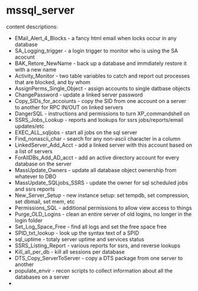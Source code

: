 # mssql_server
content descriptions:

* EMail_Alert_4_Blocks      - a fancy html email when locks occur in any database
* SA_Logging_trigger        - a login trigger to monitor who is using the SA acocunt
* BAK_Retore_NewName        - back up a database and immdiately restore it with a new name
* Activity_Monitor          - two table variables to catch and report out processes that are blocked, and by whom
* AssignPerms_Single_Object - assign accounts to single datbase objects
* ChangePassword            - update a linked server password
* Copy_SIDs_for_accoiunts   - copy the SID from one account on a server to another for RPC IN/OUT on linked servers
* DangerSQL                 - instructions and permissions to turn XP_commandshell on
* SSRS_Jobs_Lookup          - reports and lookups for ssrs jobs/reports/email updates/etc
* EXEC_ALL_sqljobs          - start all jobs on the sql server
* Find_nonascii_char        - search for any non-ascii character in a column
* LinkedServer_Add_Acct     - add a linked server with this account based on a list of servers
* ForAllDBs_Add_AD_acct     - add an active directory account for every database on the server
* MassUpdate_Owners         - update all database object ownership from whatever to DBO
* MassUpdate_SQLjobs_SSRS   - update the owner for sql scheduled jobs and ssrs reports
* New_Server_Setup          - new instance setup: set tempdb, set compression, set dbmail, set mem, etc
* Permissions_SQL           - additional permissions to allow view access to things
* Purge_OLD_Logins          - clean an entire server of old logins, no longer in the login folder
* Set_Log_Space_Free        - find all logs and set the free space free
* SPID_txt_lookup           - look up the syntax text of a SPID
* sql_uptime                - totaly server uptime and services status
* SSRS_Listing_Report       - various reports for ssrs, and reverse lookups
* Kill_all_per_db           - kill all sessions per database
* DTS_Copy_ServerToServer   - copy a DTS package from one server to another 
* populate_envir            - recon scripts to collect information about all the databases on a server
* 

